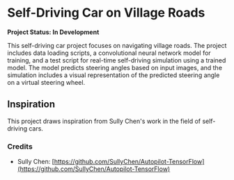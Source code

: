 # Self-Driving Car on Village Roads

**Project Status: In Development**

This self-driving car project focuses on navigating village roads. The project includes data loading scripts, a convolutional neural network model for training, and a test script for real-time self-driving simulation using a trained model. The model predicts steering angles based on input images, and the simulation includes a visual representation of the predicted steering angle on a virtual steering wheel.

## Inspiration

This project draws inspiration from Sully Chen's work in the field of self-driving cars.

### Credits
- Sully Chen: [https://github.com/SullyChen/Autopilot-TensorFlow](https://github.com/SullyChen/Autopilot-TensorFlow)
